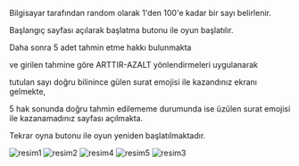 Bilgisayar tarafından random olarak 1'den 100'e kadar bir sayı belirlenir. 

Başlangıç sayfası açılarak başlatma butonu ile oyun başlatılır. 

Daha sonra 5 adet tahmin etme hakkı bulunmakta

ve girilen tahmine göre ARTTIR-AZALT yönlendirmeleri uygulanarak

tutulan sayı doğru bilinince gülen surat emojisi ile kazandınız ekranı gelmekte, 

5 hak sonunda doğru tahmin edilememe durumunda ise üzülen surat emojisi ile kazanamadınız sayfası açılmakta.

Tekrar oyna butonu ile oyun yeniden başlatılmaktadır.

![resim1](https://user-images.githubusercontent.com/102507139/234324123-3422c614-f72a-447f-8788-140b2304df4d.png)
![resim2](https://user-images.githubusercontent.com/102507139/234324216-2dbc589d-6b93-4107-92c0-a1c4d6ec97a2.png)
![resim4](https://user-images.githubusercontent.com/102507139/234324236-31a679be-c179-4316-a82e-0218d4722f06.png)
![resim5](https://user-images.githubusercontent.com/102507139/234324288-f6d943c7-7e3a-445a-ac5e-805e6317aa76.png)
![resim3](https://user-images.githubusercontent.com/102507139/234324306-d0cbd596-3bc3-4ac9-9365-6cb22861058a.png)







